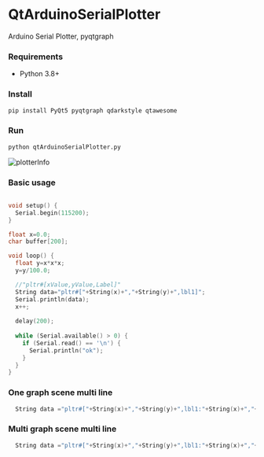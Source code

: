 # QtArduinoSerialPlotter
Arduino Serial Plotter, pyqtgraph

### Requirements
- Python 3.8+

### Install
```sh
pip install PyQt5 pyqtgraph qdarkstyle qtawesome
```
### Run
```sh
python qtArduinoSerialPlotter.py
```

![plotterInfo](/screenShots/plotter.gif)

### Basic usage

```cpp

void setup() {
  Serial.begin(115200); 
}

float x=0.0;
char buffer[200];

void loop() {  
  float y=x*x*x;
  y=y/100.0;

  //"pltr#[xValue,yValue,Label]"
  String data="pltr#["+String(x)+","+String(y)+",lbl1]";
  Serial.println(data);  
  x++;
  
  delay(200);  
  
  while (Serial.available() > 0) {   
    if (Serial.read() == '\n') {      
      Serial.println("ok");    
    }
  }
}
```

### One graph scene multi line
```cpp
  String data ="pltr#["+String(x)+","+String(y)+",lbl1:"+String(x)+","+String(y+5)+",lbl2]";
```
### Multi graph scene multi line
```cpp
  String data ="pltr#["+String(x)+","+String(y)+",lbl1:"+String(x)+","+String(y+5)+",lbl2]#["+String(x)+","+String(y+20)+",lbl3]";
```

